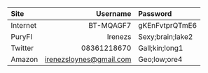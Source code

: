 Site|Username|Password
:---|---:|:---
Internet|BT-MQAGF7|gKEnFvtprQTmE6
PuryFI|Irenezs|Sexy;brain;lake2
Twitter|08361218670|Gall;kin;long1
Amazon|irenezsloynes@gmail.com|Geo;low;ore4
